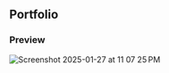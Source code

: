 ## Portfolio

### Preview

![Screenshot 2025-01-27 at 11 07 25 PM](https://github.com/user-attachments/assets/347494e1-a7b5-4a73-93a4-4abb59c99e57)

